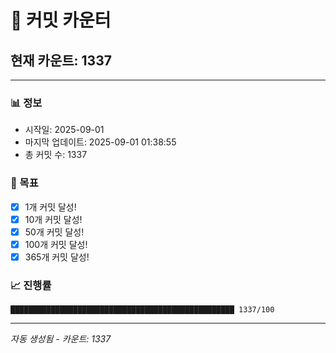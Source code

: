 # 🔢 커밋 카운터

## 현재 카운트: 1337

---

### 📊 정보
- 시작일: 2025-09-01
- 마지막 업데이트: 2025-09-01 01:38:55
- 총 커밋 수: 1337

### 🎯 목표
- [x] 1개 커밋 달성!
- [x] 10개 커밋 달성!
- [x] 50개 커밋 달성!
- [x] 100개 커밋 달성!
- [x] 365개 커밋 달성!

### 📈 진행률
```
██████████████████████████████████████████████████ 1337/100
```

---
*자동 생성됨 - 카운트: 1337*
